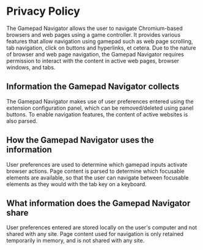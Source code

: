 <!--
Copyright (c) 2020 The Gamepad Navigator Authors
See the AUTHORS.md file at the top-level directory of this distribution and at
https://github.com/fluid-lab/gamepad-navigator/raw/master/AUTHORS.md.

Licensed under the BSD 3-Clause License. You may not use this file except in
compliance with this License.

You may obtain a copy of the BSD 3-Clause License at
https://github.com/fluid-lab/gamepad-navigator/blob/master/LICENSE
-->

# Privacy Policy

The Gamepad Navigator allows the user to navigate Chromium-based browsers and web pages using a game controller. It
provides various features that allow navigation using gamepad such as web page scrolling, tab navigation, click on
buttons and hyperlinks, et cetera. Due to the nature of browser and web page navigation, the Gamepad Navigator requires
permission to interact with the content in active web pages, browser windows, and tabs.

## Information the Gamepad Navigator collects

The Gamepad Navigator makes use of user preferences entered using the extension configuration panel, which can be
removed/deleted using panel buttons. To enable navigation features, the content of active websites is also parsed.

## How the Gamepad Navigator uses the information

User preferences are used to determine which gamepad inputs activate browser actions. Page content is parsed to
determine which focusable elements are available, so that the user can navigate between focusable elements as they would
with the tab key on a keyboard.

## What information does the Gamepad Navigator share

User preferences entered are stored locally on the user's computer and not shared with any site. Page content used for
navigation is only retained temporarily in memory, and is not shared with any site.

